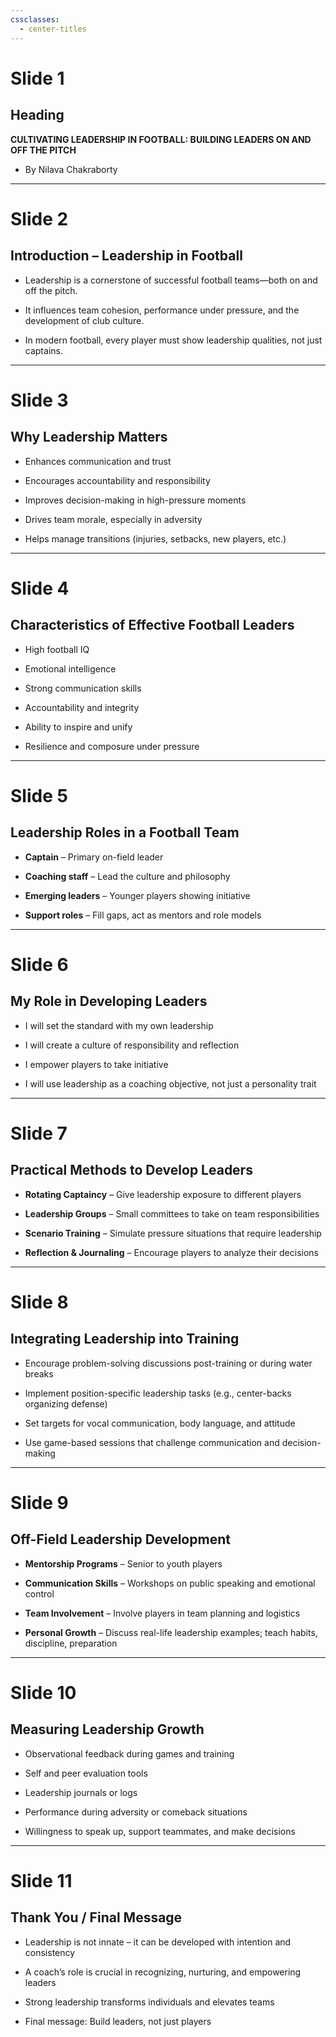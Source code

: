 ```yaml
---
cssclasses:
  - center-titles
---
```

# Slide 1

## Heading

**CULTIVATING LEADERSHIP IN FOOTBALL: BUILDING LEADERS ON AND OFF THE PITCH**

- By Nilava Chakraborty
    

---

# Slide 2

## Introduction – Leadership in Football

- Leadership is a cornerstone of successful football teams—both on and off the pitch.
    
- It influences team cohesion, performance under pressure, and the development of club culture.
    
- In modern football, every player must show leadership qualities, not just captains.
    

---

# Slide 3

## Why Leadership Matters

- Enhances communication and trust
    
- Encourages accountability and responsibility
    
- Improves decision-making in high-pressure moments
    
- Drives team morale, especially in adversity
    
- Helps manage transitions (injuries, setbacks, new players, etc.)
    

---

# Slide 4

## Characteristics of Effective Football Leaders

- High football IQ
    
- Emotional intelligence
    
- Strong communication skills
    
- Accountability and integrity
    
- Ability to inspire and unify
    
- Resilience and composure under pressure
    

---

# Slide 5

## Leadership Roles in a Football Team

- **Captain** – Primary on-field leader
    
- **Coaching staff** – Lead the culture and philosophy
    
- **Emerging leaders** – Younger players showing initiative
    
- **Support roles** – Fill gaps, act as mentors and role models
    

---

# Slide 6

## My Role in Developing Leaders

- I will set the standard with my own leadership
    
- I will create a culture of responsibility and reflection
    
- I empower players to take initiative
    
- I will use leadership as a coaching objective, not just a personality trait
    

---

# Slide 7

## Practical Methods to Develop Leaders

- **Rotating Captaincy** – Give leadership exposure to different players
    
- **Leadership Groups** – Small committees to take on team responsibilities
    
- **Scenario Training** – Simulate pressure situations that require leadership
    
- **Reflection & Journaling** – Encourage players to analyze their decisions
    

---

# Slide 8

## Integrating Leadership into Training

- Encourage problem-solving discussions post-training or during water breaks
    
- Implement position-specific leadership tasks (e.g., center-backs organizing defense)
    
- Set targets for vocal communication, body language, and attitude
    
- Use game-based sessions that challenge communication and decision-making
    

---

# Slide 9

## Off-Field Leadership Development

- **Mentorship Programs** – Senior to youth players
    
- **Communication Skills** – Workshops on public speaking and emotional control
    
- **Team Involvement** – Involve players in team planning and logistics
    
- **Personal Growth** – Discuss real-life leadership examples; teach habits, discipline, preparation
    

---

# Slide 10

## Measuring Leadership Growth

- Observational feedback during games and training
    
- Self and peer evaluation tools
    
- Leadership journals or logs
    
- Performance during adversity or comeback situations
    
- Willingness to speak up, support teammates, and make decisions
    

---

# Slide 11

## Thank You / Final Message

- Leadership is not innate – it can be developed with intention and consistency
    
- A coach’s role is crucial in recognizing, nurturing, and empowering leaders
    
- Strong leadership transforms individuals and elevates teams
    
- Final message: Build leaders, not just players